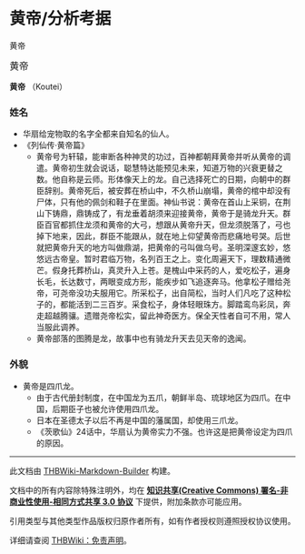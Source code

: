 # 黄帝/分析考据

<!-- source html: G:\repos\THBWiki-Markdown-Builder\THBWikiMarkdown\Temp\main\5\55\ns0%3A%E9%BB%84%E5%B8%9D%2F%E5%88%86%E6%9E%90%E8%80%83%E6%8D%AE.html -->

黄帝

  
<big>黄帝</big>  

 **黄帝** （Koutei）
  

### 姓名
- 华扇给宠物取的名字全都来自知名的仙人。
- 《列仙传·黄帝篇》
  - 黄帝号为轩辕，能审断各种神灵的功过，百神都朝拜黄帝并听从黄帝的调遣。黄帝初生就会说话，聪慧特达能预见未来，知道万物的兴衰更替之数。他自称是云师。形体像天上的龙。自己选择死亡的日期，向朝中的群臣辞别。黄帝死后，被安葬在桥山中，不久桥山崩塌，黄帝的棺中却没有尸体，只有他的佩剑和鞋子在里面。神仙书说：黄帝在首山上采铜，在荆山下铸鼎，鼎铸成了，有龙垂着胡须来迎接黄帝，黄帝于是骑龙升天。群臣百官都抓住龙须和黄帝的大弓，想跟从黄帝升天，但龙须脱落了，弓也掉下地来，因此，群臣不能跟从，就在地上仰望黄帝而悲痛地号哭。后世就把黄帝升天的地方叫做鼎湖，把黄帝的弓叫做乌号。圣明深邃玄妙，悠悠远古帝皇。暂时君临万物，名列百王之上。变化周遍天下，理数精通微芒。假身托葬桥山，真灵升入上苍。是槐山中采药的人，爱吃松子，遍身长毛，长达数寸，两眼变成方形，能疾步如飞追逐奔马。他拿松子赠给尧帝，可尧帝没功夫服用它。所采松子，出自简松，当时人们凡吃了这种松子的，都能活到二三百岁。采食松子，身体轻眼珠方。脚踏鸾鸟彩凤，奔走超越腾骧。遗赠尧帝松实，留此神奇医方。保全天性者自可不用，常人当服此调养。
  - 黄帝部落的图腾是龙，故事中也有骑龙升天去见天帝的逸闻。


### 外貌
- 黄帝是四爪龙。
  - 由于古代册封制度，在中国龙为五爪，朝鲜半岛、琉球地区为四爪。在中国，后期臣子也被允许使用四爪龙。
  - 日本在圣德太子以后不再是中国的藩属国，却使用三爪龙。
  - 《茨歌仙》24话中，华扇认为黄帝实力不强。也许这是把黄帝设定为四爪的原因。






---

此文档由 [THBWiki-Markdown-Builder](https://github.com/Delsin-Yu/THBWiki-Markdown-Builder) 构建。

文档中的所有内容除特殊注明外，均在 [**知识共享(Creative Commons) 署名-非商业性使用-相同方式共享 3.0 协议**](https://creativecommons.org/licenses/by-sa/3.0/deed.zh-hans) 下提供，附加条款亦可能应用。

引用类型与其他类型作品版权归原作者所有，如有作者授权则遵照授权协议使用。

详细请查阅 [THBWiki：免责声明](https://thbwiki.cc/THBWiki:%E5%85%8D%E8%B4%A3%E5%A3%B0%E6%98%8E)。

